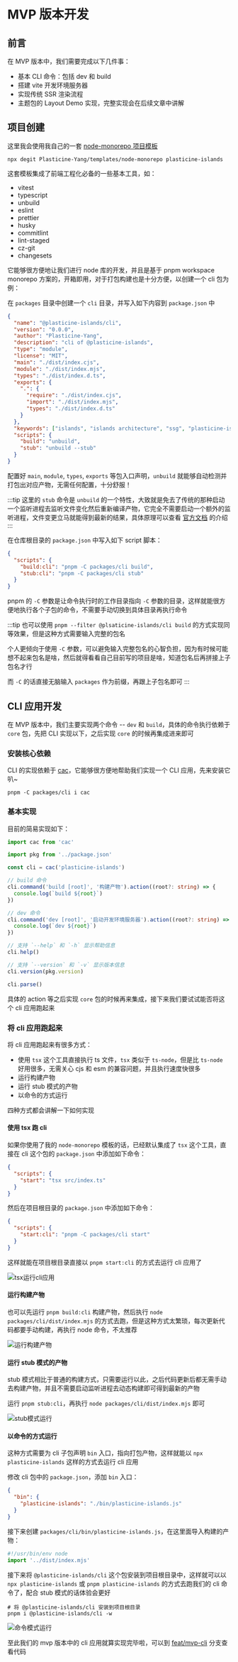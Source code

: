 # MVP 版本开发

## 前言

在 MVP 版本中，我们需要完成以下几件事：

- 基本 CLI 命令：包括 dev 和 build
- 搭建 vite 开发环境服务器
- 实现传统 SSR 渲染流程
- 主题包的 Layout Demo 实现，完整实现会在后续文章中讲解

## 项目创建

这里我会使用我自己的一套 [node-monorepo 项目模板](https://github.com/Plasticine-Yang/templates/tree/main/node-monorepo)

```shell
npx degit Plasticine-Yang/templates/node-monorepo plasticine-islands
```

这套模板集成了前端工程化必备的一些基本工具，如：

- vitest
- typescript
- unbuild
- eslint
- prettier
- husky
- commitlint
- lint-staged
- cz-git
- changesets

它能够很方便地让我们进行 node 库的开发，并且是基于 pnpm workspace monorepo 方案的，开箱即用，对于打包构建也是十分方便，以创建一个 cli 包为例：

在 `packages` 目录中创建一个 `cli` 目录，并写入如下内容到 `package.json` 中

```json
{
  "name": "@plasticine-islands/cli",
  "version": "0.0.0",
  "author": "Plasticine-Yang",
  "description": "cli of @plasticine-islands",
  "type": "module",
  "license": "MIT",
  "main": "./dist/index.cjs",
  "module": "./dist/index.mjs",
  "types": "./dist/index.d.ts",
  "exports": {
    ".": {
      "require": "./dist/index.cjs",
      "import": "./dist/index.mjs",
      "types": "./dist/index.d.ts"
    }
  },
  "keywords": ["islands", "islands architecture", "ssg", "plasticine-islands", "cli"],
  "scripts": {
    "build": "unbuild",
    "stub": "unbuild --stub"
  }
}
```

配置好 `main`, `module`, `types`, `exports` 等包入口声明，`unbuild` 就能够自动检测并打包出对应产物，无需任何配置，十分舒服！

:::tip
这里的 `stub` 命令是 `unbuild` 的一个特性，大致就是免去了传统的那种启动一个监听进程去监听文件变化然后重新编译产物，它完全不需要启动一个额外的监听进程，文件变更立马就能得到最新的结果，具体原理可以查看 [官方文档](https://github.com/unjs/unbuild#-passive-watcher) 的介绍
:::

在仓库根目录的 `package.json` 中写入如下 script 脚本：

```json
{
  "scripts": {
    "build:cli": "pnpm -C packages/cli build",
    "stub:cli": "pnpm -C packages/cli stub"
  }
}
```

pnpm 的 `-C` 参数是让命令执行时的工作目录指向 `-C` 参数的目录，这样就能很方便地执行各个子包的命令，不需要手动切换到具体目录再执行命令

:::tip
也可以使用 `pnpm --filter @plsaticine-islands/cli build` 的方式实现同等效果，但是这种方式需要输入完整的包名

个人更倾向于使用 `-C` 参数，可以避免输入完整包名的心智负担，因为有时候可能想不起来包名是啥，然后就得看看自己目前写的项目是啥，知道包名后再拼接上子包名才行

而 `-C` 的话直接无脑输入 `packages` 作为前缀，再跟上子包名即可
:::

## CLI 应用开发

在 MVP 版本中，我们主要实现两个命令 -- `dev` 和 `build`，具体的命令执行依赖于 `core` 包，先把 CLI 实现以下，之后实现 `core` 的时候再集成进来即可

### 安装核心依赖

CLI 的实现依赖于 [cac](https://github.com/cacjs/cac)，它能够很方便地帮助我们实现一个 CLI 应用，先来安装它叭~

```shell
pnpm -C packages/cli i cac
```

### 基本实现

目前的简易实现如下：

```ts
import cac from 'cac'

import pkg from '../package.json'

const cli = cac('plasticine-islands')

// build 命令
cli.command('build [root]', '构建产物').action((root?: string) => {
  console.log(`build ${root}`)
})

// dev 命令
cli.command('dev [root]', '启动开发环境服务器').action((root?: string) => {
  console.log(`dev ${root}`)
})

// 支持 `--help` 和 `-h` 显示帮助信息
cli.help()

// 支持 `--version` 和 `-v` 显示版本信息
cli.version(pkg.version)

cli.parse()
```

具体的 action 等之后实现 `core` 包的时候再来集成，接下来我们要试试能否将这个 cli 应用跑起来

### 将 cli 应用跑起来

将 cli 应用跑起来有很多方式：

- 使用 `tsx` 这个工具直接执行 ts 文件，`tsx` 类似于 `ts-node`，但是比 `ts-node` 好用很多，无需关心 cjs 和 esm 的兼容问题，并且执行速度快很多
- 运行构建产物
- 运行 stub 模式的产物
- 以命令的方式运行

四种方式都会讲解一下如何实现

#### 使用 tsx 跑 cli

如果你使用了我的 `node-monorepo` 模板的话，已经默认集成了 `tsx` 这个工具，直接在 cli 这个包的 `package.json` 中添加如下命令：

```json
{
  "scripts": {
    "start": "tsx src/index.ts"
  }
}
```

然后在项目根目录的 `package.json` 中添加如下命令：

```json
{
  "scripts": {
    "start:cli": "pnpm -C packages/cli start"
  }
}
```

这样就能在项目根目录直接以 `pnpm start:cli` 的方式去运行 cli 应用了

![tsx运行cli应用](images/tsx运行cli应用.png)

#### 运行构建产物

也可以先运行 `pnpm build:cli` 构建产物，然后执行 `node packages/cli/dist/index.mjs` 的方式去跑，但是这种方式太繁琐，每次更新代码都要手动构建，再执行 node 命令，不太推荐

![运行构建产物](images/运行构建产物.png)

#### 运行 stub 模式的产物

stub 模式相比于普通的构建方式，只需要运行以此，之后代码更新后都无需手动去构建产物，并且不需要启动监听进程去动态构建即可得到最新的产物

运行 `pnpm stub:cli`，再执行 `node packages/cli/dist/index.mjs` 即可

![stub模式运行](images/stub模式运行.png)

#### 以命令的方式运行

这种方式需要为 cli 子包声明 `bin` 入口，指向打包产物，这样就能以 `npx plasticine-islands` 这样的方式去运行 cli 应用

修改 cli 包中的 `package.json`，添加 `bin` 入口：

```json
{
  "bin": {
    "plasticine-islands": "./bin/plasticine-islands.js"
  }
}
```

接下来创建 `packages/cli/bin/plasticine-islands.js`，在这里面导入构建的产物：

```js
#!/usr/bin/env node
import '../dist/index.mjs'
```

接下来将 `@plasticine-islands/cli` 这个包安装到项目根目录中，这样就可以以 `npx plasticine-islands` 或 `pnpm plasticine-islands` 的方式去跑我们的 cli 命令了，配合 stub 模式的话体验会更好

```shell
# 将 @plasticine-islands/cli 安装到项目根目录
pnpm i @plasticine-islands/cli -w
```

![命令模式运行](images/命令模式运行.png)

至此我们的 mvp 版本中的 cli 应用就算实现完毕啦，可以到 [feat/mvp-cli](https://github.com/Plasticine-Yang/plasticine-islands/tree/feat/mvp-cli) 分支查看代码

